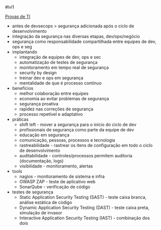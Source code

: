 #lvl1 

[Provas de TI](https://provasdeti.nutror.com/curso/fdf12e5903ae53d6b83a53632bf346d2a6add378/aula/4178445)

* antes de devsecops > segurança adicionada após o ciclo de desenvolvimento
* integração da segurança nas diversas etapas, dev/ops/negócio
* segurança como responsabilidade compartilhada entre equipes de dev, ops e seg
* implantando
	* integração de equipes de dev, ops e sec
	* automatização de testes de segurança
	* monitoramento em tempo real de segurança
	* security by design
	* treinar dev e ops em segurança
	* mentalidade de que é processo contínuo
* benefícios
	* melhor colaboração entre equipes
	* economia ao evitar problemas de segurança
	* segurança proativa
	* rapidez nas correções de segurança
	* processo repetível e adaptativo
* práticas
	* shift left - mover a segurança para o início do ciclo de dev
	* profissionais de segurança como parte da equipe de dev
	* educação em segurança 
	* comunicação, pessoas, processos e tecnologia
	* rastreabilidade - rastrear os itens de configuração em todo o ciclo de desenvolvimento
	* auditabilidade - controles/processos permitem auditoria (documentação, logs)
	* visibilidade - monitoramento, alertas
* tools
	* nagios - monitoramento de sistema e infra
	* OWASP ZAP - teste de aplicativo web
	* SonarQube - verificação de código
* testes de segurança
	* Static Application Security Testing (SAST) - teste caixa branca, análise estática de código
	* Dynamic Application Security Testing (DAST) - teste caixa preta, simulação de invasor
	* Interactive Application Security Testing (IAST) - combinação dos dois